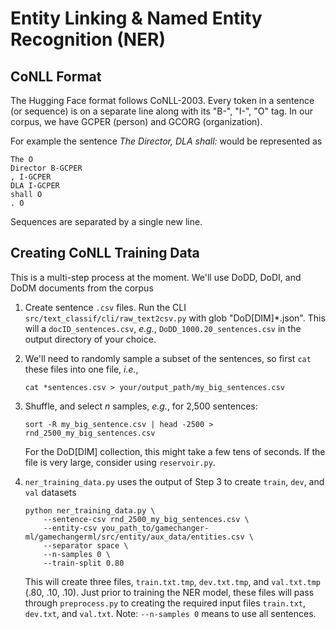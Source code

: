 # Entity Linking & Named Entity Recognition (NER)

## CoNLL Format
The Hugging Face format follows CoNLL-2003. Every token in a sentence (or sequence) is on a separate
line along with its "B-", "I-", "O" tag. In our corpus, we have GCPER (person) and GCORG (organization).

For example the sentence _The Director, DLA shall:_ would be represented as
```
The O
Director B-GCPER
, I-GCPER
DLA I-GCPER
shall O
. O
```
Sequences are separated by a single new line.

## Creating CoNLL Training Data
This is a multi-step process at the moment. We'll use DoDD, DoDI, and DoDM documents from the corpus

1. Create sentence `.csv` files. Run the CLI `src/text_classif/cli/raw_text2csv.py` with glob "DoD[DIM]*.json".
This will a `docID_sentences.csv`, _e.g._, `DoDD_1000.20_sentences.csv` in the output directory of your choice.

2. We'll need to randomly sample a subset of the sentences, so first `cat` these files into one file, 
_i.e._, 
    ```
    cat *sentences.csv > your/output_path/my_big_sentences.csv
    ```
   
3. Shuffle, and select *n* samples, _e.g._, for 2,500 sentences:
    ```
    sort -R my_big_sentence.csv | head -2500 > rnd_2500_my_big_sentences.csv
    ```
   For the DoD[DIM] collection, this might take a few tens of seconds. If the file is very large,
   consider using `reservoir.py`.
   
4. `ner_training_data.py` uses the output of Step 3 to create `train`, `dev`, and `val` datasets
    ```
    python ner_training_data.py \
        --sentence-csv rnd_2500_my_big_sentences.csv \
        --entity-csv you_path_to/gamechanger-ml/gamechangerml/src/entity/aux_data/entities.csv \
        --separator space \
        --n-samples 0 \
        --train-split 0.80
    ```
   This will create three files, `train.txt.tmp`, `dev.txt.tmp`, and `val.txt.tmp` (.80, .10, .10). 
   Just prior to training the NER model, these files will pass through `preprocess.py` to creating the required
   input files `train.txt`, `dev.txt`, and `val.txt`.  Note: `--n-samples 0` means to use all sentences.
   
   
